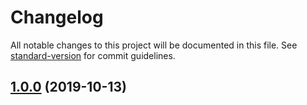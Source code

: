 # Changelog

All notable changes to this project will be documented in this file. See [standard-version](https://github.com/conventional-changelog/standard-version) for commit guidelines.

## [1.0.0](https://github.com/chaiwatmat/kube/compare/v1.0.3...v1.0.0) (2019-10-13)
